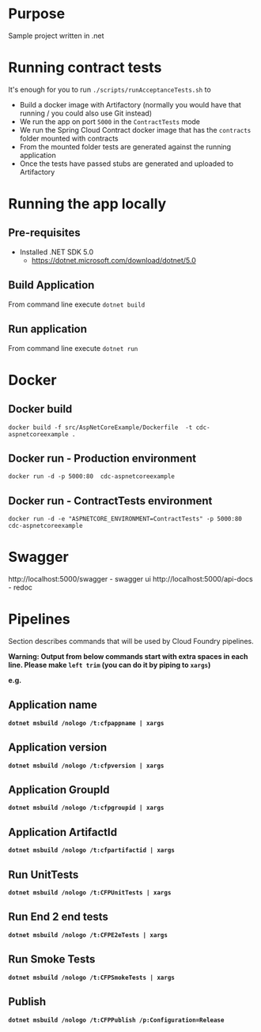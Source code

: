 # Purpose

Sample project written in .net

# Running contract tests

It's enough for you to run `./scripts/runAcceptanceTests.sh` to

- Build a docker image with Artifactory (normally you would have that running / you could also use Git instead)
- We run the app on port `5000` in the `ContractTests` mode
- We run the Spring Cloud Contract docker image that has the `contracts` folder mounted with contracts
- From the mounted folder tests are generated against the running application
- Once the tests have passed stubs are generated and uploaded to Artifactory

# Running the app locally

## Pre-requisites

* Installed .NET SDK 5.0
	* https://dotnet.microsoft.com/download/dotnet/5.0

## Build Application

From command line execute `dotnet build`

## Run application

From command line execute `dotnet run`

# Docker

## Docker build
`docker build -f src/AspNetCoreExample/Dockerfile  -t cdc-aspnetcoreexample .`

## Docker run - Production environment

`docker run -d -p 5000:80  cdc-aspnetcoreexample`

## Docker run - ContractTests environment

`docker run -d -e "ASPNETCORE_ENVIRONMENT=ContractTests" -p 5000:80 cdc-aspnetcoreexample`

# Swagger

http://localhost:5000/swagger - swagger ui
http://localhost:5000/api-docs - redoc


# Pipelines

Section describes commands that will be used by Cloud Foundry pipelines.

<b>Warning:<b> Output from below commands start with extra spaces in each line. Please make `left trim` (you can do it by piping to `xargs`)

e.g.

## Application name

`dotnet msbuild /nologo /t:cfpappname | xargs`

## Application version

`dotnet msbuild /nologo /t:cfpversion | xargs`

## Application GroupId

`dotnet msbuild /nologo /t:cfpgroupid | xargs`

## Application ArtifactId

`dotnet msbuild /nologo /t:cfpartifactid | xargs`

## Run UnitTests

`dotnet msbuild /nologo /t:CFPUnitTests | xargs`

## Run End 2 end tests

`dotnet msbuild /nologo /t:CFPE2eTests | xargs`

## Run Smoke Tests

`dotnet msbuild /nologo /t:CFPSmokeTests | xargs`

## Publish

`dotnet msbuild /nologo /t:CFPPublish /p:Configuration=Release`
